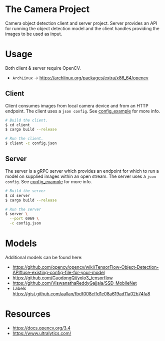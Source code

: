 # The Camera Project

Camera object detection client and server project. Server provides an API for running
the object detection model and the client handles providing the images to be used as input.

# Usage

Both client & server require OpenCV.

- `ArchLinux` -> https://archlinux.org/packages/extra/x86_64/opencv

## Client

Client consumes images from local camera device and from an HTTP endpoint.
The client uses a `json config`. See [config_example](./config_client_example.json) for more info.

```sh
# Build the client.
$ cd client
$ cargo build --release

# Run the client.
$ client -c config.json
```

## Server

The server is a gRPC server which provides an endpoint for which to run a model on supplied
images within an open stream.
The server uses a `json config`. See [config_example](./config_server_example.json) for more info.

```sh
# Build the server
$ cd server
$ cargo build --release

# Run the server
$ server \
  --port 6969 \
  -c config.json
```

# Models

Additional models can be found here:

- https://github.com/opencv/opencv/wiki/TensorFlow-Object-Detection-API#use-existing-config-file-for-your-model
- https://github.com/GuodongQi/yolo3_tensorflow
- https://github.com/ViswanathaReddyGajjala/SSD_MobileNet
- Labels https://gist.github.com/aallan/fbdf008cffd1e08a619ad11a02b74fa8

# Resources

- https://docs.opencv.org/3.4
- https://www.ultralytics.com/
